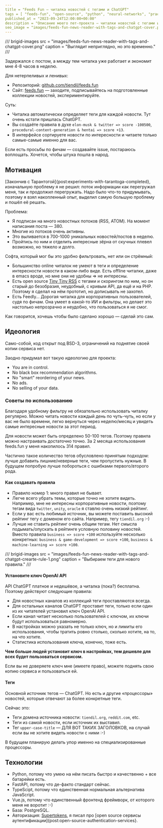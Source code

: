 ```yaml
---
title = "Feeds Fun — читалка новостей с тегами и ChatGPT"
tags = [ "feeds-fun", "open-source", "python", "neural-networks", "practice", "development", "tarantoga", "exocortex",]
published_at = "2023-09-24T12:00:00+00:00"
description = "Описание моего пет-проекта — читалки новостей с тегами и ChatGPT."
seo_image = "images/feeds-fun-news-reader-with-tags-and-chatgpt-cover.png"
---
```


/// brigid-images
src = "images/feeds-fun-news-reader-with-tags-and-chatgpt-cover.png"
caption = "Выглядит неприглядно, но это временно."
///

Задержался с постом, а между тем читалка уже работает и экономит мне 4-8 часов в неделю.

Для нетерпеливых и ленивых:

- Репозиторий: [github.com/tiendil/feeds.fun](https://github.com/Tiendil/feeds.fun)
- Сайт: [feeds.fun](https://feeds.fun/) — заходите, подписывайтесь на подготовленные коллекции новостей, экспериментируйте.

Суть:

- Читалка автоматически определяет теги для каждой новости. Тут очень кстати пришлась ChatGPT.
- Вы создаёте правила в духе `elon-musk & twitter => score -100500`, `procedural-content-generation & hentai => score +13`.
- В интерфейсе сортируете новости по интересности и читаете только самые-самые именно для вас.

Если есть просьбы по фичам — создавайте issue, постараюсь воплощать. Хочется, чтобы штука пошла в народ.

<!-- more -->

## Мотивация

[Закончив с Тарантогой]{post:experiments-with-tarantoga-completed}, изначальную проблему я не решил: поток информации как перегружал меня, так и продолжил перегружать. Надо было что-то придумывать, поэтому я взял накопленный опыт, выделил самую большую проблему и пошёл её решать.

Проблема:

- Я подписан на много новостных потоков (RSS, ATOM). На момент написания поста — 380.
- Многие из потоков очень активны.
- Это выливается в 700-1000 уникальных новостей/постов в неделю.
- Пройтись по ним и отделить интересные зёрна от скучных плевел возможно, но тяжело и долго.

Софта, который мог бы это удобно фильтровать, нет или он стрёмный:

- Большинство online читалок не умеют в теги и определение интересности новости в каком-либо виде. Есть offline читалки, даже в emacs вроде, но мне они не удобны => не интересны.
- Есть open source [Tiny Tiny RSS](https://tt-rss.org/) с тегами и скорингом по ним, но он старый до безобразия, неудобный, с кривым API, да ещё и на PHP. Поэтому я сделал на нём прототип, но дописывать не захотел.
- Есть Feedly… Дорогая читалка для корпоративных пользователей, судя по фичам. Она умеет в какой-то ИИ и фильтры, но делает это настолько непрозрачно и неудобно, что пользоваться я не смог.

Как говорится, хочешь чтобы было сделано хорошо — сделай это сам.

## Идеология

Само-собой, код открыт под BSD-3, ограничений на поднятие своей копии сервиса нет.

Заодно придумал вот такую идеологию для проекта:

- You are in control.
- No black box recommendation algorithms.
- No "smart" reordering of your news.
- No ads.
- No selling of your data.

### Советы по использованию

Благодаря удобному фильтру не обязательно использовать читалку регулярно. Можно читать новости каждый день по чуть-чуть, но если у вас не было времени, легко вернуться через неделю/месяц и увидеть самые интересные новости за этот период.

Для новости может быть определено 50-100 тегов. Поэтому правила можно настраивать достаточно точно. За 2 месяца использования feeds.fun у меня накопилось 314 правил.

Частично такое количество тегов обусловлено принятым подходом: лучше добавить лишние/неверные теги, чем пропустить нужные. В будущем попробую лучше побороться с ошибками первого/второго рода.

#### Как создавать правила

- Правило номер 1: много правил не бывает.
- Легче всего убрать темы, которые точно не хотите видеть. Например, мне не интересны корпоративные новости, поэтому тегам вида `twitter`, `unity`, `oracle` я ставлю очень низкий рейтинг.
- Если у вас есть любимый источник, вы можете поставить высокий рейтинг тегу с доменом его сайта. Например, тегу `tiendil.org` :-)
- Лучше не ставить рейтинг очень общим тегам. Нет смысла подымать/опускать в рейтинге условную половину новостей. Вместо правила `business => score +100` используйте несколько конкретных: `business & game-development => score +100`, `business & machine-learning => score +100`.

/// brigid-images
src = "images/feeds-fun-news-reader-with-tags-and-chatgpt-crearte-rule-1.png"
caption = "Выбираем теги для нового правила."
///

#### Установите ключ OpenAI API

API ChatGPT платное и недешёвое, а читалка (пока?) бесплатна. Поэтому действуют следующие правила:

- Для новостных каналов из коллекций теги проставляются всегда.
- Для остальных каналов ChatGPT проставит теги, только если один из их читателей установил ключ OpenAI API.
- Если канал читает несколько пользователей с ключом, их ключи будут использоваться равномерно.
- В настройках можно указать не только ключ, но и лимиты его использования, чтобы тратить ровно столько, сколько хотите, на то, на что хотите.
- Статистика использования ключа, конечно, тоже есть.

**Чем больше людей установит ключ в настройках, тем дешевле для всех будет пользоваться сервисом.**

Если вы не доверяете ключ мне (имеете право), можете поднять свою копию сервиса и пользоваться ей.

#### Теги

Основной источник тегов — ChatGPT. Но есть и другие «процессоры» новостей, которые отвечают за более конкретные теги.

Сейчас это:

- Теги домена источника новости: `tiendil.org`, `reddit.com`, etc.
- Теги из самой новости, если источник их выставил.
- Тег `upper-case-title` — ДЛЯ ВОТ ТАКИХ ЗАГОЛОВКОВ, на случай если вы не хотите видеть новости с ними :-)

В будущем планирую делать упор именно на специализированные процессоры.

## Технологии

- Python, потому что умею на нём писать быстро и качественно + все батарейки есть.
- FastAPI, потому что де-факто стандарт сейчас.
- TypeScipt, потому что единственная нормальная альтернатива JavaScript.
- Vue.js, потому что единственный фронтенд фреймворк, от которого меня не воротит :-)
- База: PostgreSQL.
- Авторизация: [Supertokens](https://supertokens.com/), я писал про [open source сервисы аутентификации]{post:open-source-authentication-services}.
